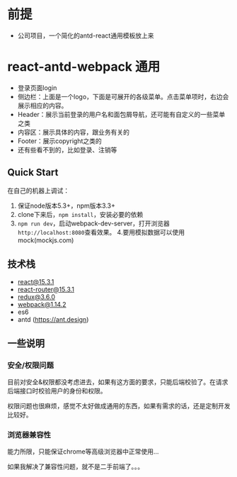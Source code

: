 # 前提
* 公司项目，一个简化的antd-react通用模板放上来 


# react-antd-webpack 通用
* 登录页面login
* 侧边栏：上面是一个logo，下面是可展开的各级菜单。点击菜单项时，右边会展示相应的内容。
* Header：展示当前登录的用户名和面包屑导航，还可能有自定义的一些菜单之类
* 内容区：展示具体的内容，跟业务有关的
* Footer：展示copyright之类的
* 还有些看不到的，比如登录、注销等


## Quick Start

在自己的机器上调试：

1. 保证node版本5.3+，npm版本3.3+
2. clone下来后，`npm install`，安装必要的依赖
3. `npm run dev`，启动webpack-dev-server，打开浏览器`http://localhost:8080`查看效果。
4.要用模拟数据可以使用mock(mockjs.com)

## 技术栈

- react@15.3.1
- react-router@15.3.1
- redux@3.6.0
- webpack@1.14.2
- es6
- antd (https://ant.design)


## 一些说明

### 安全/权限问题

目前对安全&权限都没考虑进去，如果有这方面的要求，只能后端校验了。在请求后端接口时校验用户的身份和权限。

权限问题也很麻烦，感觉不太好做成通用的东西，如果有需求的话，还是定制开发比较好。

### 浏览器兼容性

能力所限，只能保证chrome等高级浏览器中正常使用...

如果我解决了兼容性问题，就不是二手前端了。。。
